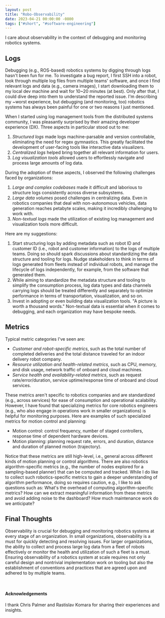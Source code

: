 ```yaml
---
layout: post
title: "Robo-Observability"
date: 2023-04-21 00:00:00 -0800
tags: ["#short", "#software-engineering"]
---
```


I care about observability in the context of debugging and monitoring robotics systems.

## Logs

Debugging (e.g., ROS-based) robotics systems by digging through logs hasn't been fun for me.
To investigate a bug report, I first SSH into a robot, look through multiple log files from multiple teams' software, and once I find relevant logs and data (e.g., camera images), I start downloading them to my local dev machine and wait for 10~20 minutes (at best).
Only after that, I could dive deep into them to understand the reported issue.
I'm describing my ~worst experience, but debugging (and monitoring, too) robotics systems has always been painful for one or two reasons I just mentioned.

When I started using log management tools from the distributed systems community, I was pleasantly surprised by their amazing developer experience (DX).
Three aspects in particular stood out to me:

1. _Structured logs_ made logs machine-parsable and version controllable, eliminating the need for regex gymnastics.
   This greatly facilitated the development of user-facing tools like interactive data visualizers.
2. _Centralized logs_ helped bring together all relevant information for users.
3. _Log visualization tools_ allowed users to effortlessly navigate and process large amounts of log data.

During the adoption of these aspects, I observed the following challenges faced by organizations:

1. _Large and complex codebases_ made it difficult and laborious to structure logs consistently across diverse subsystems.
2. _Large data volumes_ posed challenges in centralizing data.
   Even in robotics companies that deal with non-autonomous vehicles, data generation reaches petabyte scales, making it incredibly challenging to work with.
3. _Non-textual logs_ made the utilization of existing log management and visualization tools more difficult.

Here are my suggestions:
1. Start structuring logs by adding metadata such as robot ID and customer ID (i.e., robot and customer information) to the logs of multiple teams.
   Doing so should spark discussions about standardizing the data structure and tooling for logs.
   Nudge stakeholders to think in terms of logs generated from fleets instead of individual robots, and manage the lifecycle of logs independently, for example, from the software that generated them.
2. While aiming to standardize the metadata structure and tooling to simplify the consumption process, log data types and data channels carrying logs should be treated differently and separately to optimize performance in terms of transportation, visualization, and so on.
3. Invest in adopting or even building data visualization tools.
   "A picture is worth a thousand words."
   Non-textual data is essential when it comes to debugging, and each organization may have bespoke needs.

## Metrics

Typical metric categories I've seen are:

- _Customer and robot-specific metrics_, such as the total number of completed deliveries and the total distance traveled for an indoor delivery robot company.
- _Resource utilization and health-related metrics_, such as CPU, memory, and disk usage, network traffic of onboard and cloud machines.
- _Service health and availability-related metrics_, such as request rate/error/duration, service uptime/response time of onboard and cloud services.

These metrics aren't specific to robotics companies and are standardized (e.g., across services) for ease of consumption and operational scalability.
However, I have found that specializing metrics for core robotics engineers (e.g., who also engage in operations work in smaller organizations) is helpful for monitoring purposes.
Here are examples of such specialized metrics for motion control and planning:

- Motion control: control frequency, number of staged controllers, response time of dependent hardware devices.
- Motion planning: planning request rate, errors, and duration, distance and duration of planned motion (trajectory).

Notice that these metrics are still high-level, i.e., general across different kinds of motion planning or control algorithms.
There are also robotics algorithm-specific metrics (e.g., the number of nodes explored for a sampling-based planner) that can be computed and tracked.
While I do like to collect such robotics-specific metrics to gain a deeper understanding of algorithm performance, doing so requires caution, e.g., I like to ask questions such as: What's the overhead of computing algorithm-specific metrics? How can we extract meaningful information from these metrics and avoid adding noise to the dashboard? How much maintenance work do we anticipate?

## Final Thoughts

Observability is crucial for debugging and monitoring robotics systems at every stage of an organization.
In small organizations, observability is a must for quickly detecting and resolving issues.
For larger organizations, the ability to collect and process large log data from a fleet of robots effectively or monitor the health and utilization of such a fleet is a must.
Ensuring observability of a robotics system at scale requires not only careful design and nontrivial implementation work on tooling but also the establishment of conventions and practices that are agreed upon and adhered to by multiple teams.


<br>

#### Acknowledgements

I thank Chris Palmer and Rastislav Komara for sharing their experiences and insights.